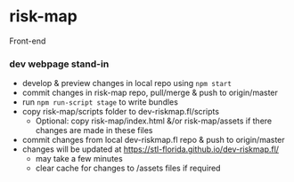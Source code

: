 # risk-map
Front-end

### dev webpage stand-in
* develop & preview changes in local repo using `npm start`
* commit changes in risk-map repo, pull/merge & push to origin/master
* run `npm run-script stage` to write bundles
* copy risk-map/scripts folder to dev-riskmap.fl/scripts
  * Optional: copy risk-map/index.html &/or risk-map/assets if there changes are made in these files
* commit changes from local dev-riskmap.fl repo & push to origin/master
* changes will be updated at https://stl-florida.github.io/dev-riskmap.fl/
  * may take a few minutes
  * clear cache for changes to /assets files if required
